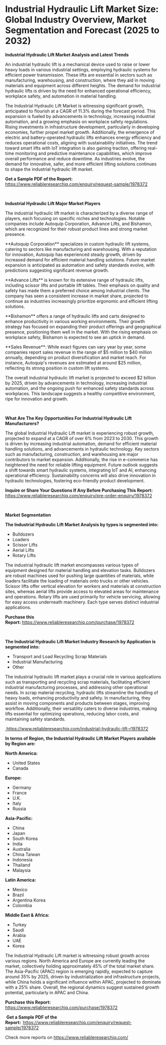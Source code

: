 <p><h1>Industrial Hydraulic Lift Market Size: Global Industry Overview, Market Segmentation and Forecast (2025 to 2032)</h1></p><p><strong>Industrial Hydraulic Lift Market Analysis and Latest Trends</strong></p>
<p><p>An industrial hydraulic lift is a mechanical device used to raise or lower heavy loads in various industrial settings, employing hydraulic systems for efficient power transmission. These lifts are essential in sectors such as manufacturing, warehousing, and construction, where they aid in moving materials and equipment across different heights. The demand for industrial hydraulic lifts is driven by the need for enhanced operational efficiency, workplace safety, and automation in material handling.</p><p>The Industrial Hydraulic Lift Market is witnessing significant growth, anticipated to flourish at a CAGR of 11.3% during the forecast period. This expansion is fueled by advancements in technology, increasing industrial automation, and a growing emphasis on workplace safety regulations. Rising investments in infrastructure development, particularly in developing economies, further propel market growth. Additionally, the emergence of electric and battery-operated hydraulic lifts enhances energy efficiency and reduces operational costs, aligning with sustainability initiatives. The trend toward smart lifts with IoT integration is also gaining traction, offering real-time monitoring and predictive maintenance capabilities, which improve overall performance and reduce downtime. As industries evolve, the demand for innovative, safer, and more efficient lifting solutions continues to shape the industrial hydraulic lift market.</p></p>
<p><strong>Get a Sample PDF of the Report:&nbsp;</strong> <a href="https://www.reliableresearchiq.com/enquiry/request-sample/1978372?utm_campaign=2257&utm_medium=2&utm_source=Github&utm_content=ia&utm_term=17022025&utm_id=industrial-hydraulic-lift">https://www.reliableresearchiq.com/enquiry/request-sample/1978372</a></p>
<p>&nbsp;</p>
<p><strong>Industrial Hydraulic Lift Major Market Players</strong></p>
<p><p>The industrial hydraulic lift market is characterized by a diverse range of players, each focusing on specific niches and technologies. Notable companies include Autoquip Corporation, Advance Lifts, and Bishamon, which are recognized for their robust product lines and strong market presence.</p><p>**Autoquip Corporation** specializes in custom hydraulic lift systems, catering to sectors like manufacturing and warehousing. With a reputation for innovation, Autoquip has experienced steady growth, driven by increased demand for efficient material handling solutions. Future market expansion is anticipated as automation and safety standards evolve, with predictions suggesting significant revenue growth.</p><p>**Advance Lifts** is known for its extensive range of hydraulic lifts, including scissor lifts and portable lift tables. Their emphasis on quality and safety has made them a preferred choice among industrial clients. The company has seen a consistent increase in market share, projected to continue as industries increasingly prioritize ergonomic and efficient lifting solutions.</p><p>**Bishamon** offers a range of hydraulic lifts and carts designed to enhance productivity in various working environments. Their growth strategy has focused on expanding their product offerings and geographical presence, positioning them well in the market. With the rising emphasis on workplace safety, Bishamon is expected to see an uptick in demand.</p><p>**Sales Revenue**: While exact figures can vary year by year, some companies report sales revenue in the range of $5 million to $40 million annually, depending on product diversification and market reach. For instance, Autoquip's revenues are estimated at around $25 million, reflecting its strong position in custom lift systems.</p><p>The overall industrial hydraulic lift market is projected to exceed $2 billion by 2025, driven by advancements in technology, increasing industrial automation, and the ongoing push for enhanced safety standards across workplaces. This landscape suggests a healthy competitive environment, ripe for innovation and growth.</p></p>
<p>&nbsp;</p>
<p><strong>What Are The Key Opportunities For Industrial Hydraulic Lift Manufacturers?</strong></p>
<p><p>The global Industrial Hydraulic Lift market is experiencing robust growth, projected to expand at a CAGR of over 6% from 2023 to 2030. This growth is driven by increasing industrial automation, demand for efficient material handling solutions, and advancements in hydraulic technology. Key sectors such as manufacturing, construction, and warehousing are major contributors to market expansion. Additionally, the rise in e-commerce has heightened the need for reliable lifting equipment. Future outlook suggests a shift towards smart hydraulic systems, integrating IoT and AI, enhancing operational efficiency. Sustainability concerns will also drive innovation in hydraulic technologies, fostering eco-friendly product development.</p></p>
<p><strong>Inquire or Share Your Questions If Any Before Purchasing This Report:</strong> <a href="https://www.reliableresearchiq.com/enquiry/pre-order-enquiry/1978372?utm_campaign=2257&utm_medium=2&utm_source=Github&utm_content=ia&utm_term=17022025&utm_id=industrial-hydraulic-lift">https://www.reliableresearchiq.com/enquiry/pre-order-enquiry/1978372</a></p>
<p>&nbsp;</p>
<p><strong>Market Segmentation</strong></p>
<p><strong>The Industrial Hydraulic Lift Market Analysis by types is segmented into:</strong></p>
<p><ul><li>Bulldozers</li><li>Loaders</li><li>Scissor Lifts</li><li>Aerial Lifts</li><li>Rotary Lifts</li></ul></p>
<p><p>The industrial hydraulic lift market encompasses various types of equipment designed for material handling and elevation tasks. Bulldozers are robust machines used for pushing large quantities of materials, while loaders facilitate the loading of materials onto trucks or other vehicles. Scissor lifts offer vertical elevation for workers and materials at construction sites, whereas aerial lifts provide access to elevated areas for maintenance and operations. Rotary lifts are used primarily for vehicle servicing, allowing for easy access underneath machinery. Each type serves distinct industrial applications.</p></p>
<p><strong>Purchase this Report:&nbsp;</strong><a href="https://www.reliableresearchiq.com/purchase/1978372?utm_campaign=2257&utm_medium=2&utm_source=Github&utm_content=ia&utm_term=17022025&utm_id=industrial-hydraulic-lift">https://www.reliableresearchiq.com/purchase/1978372</a></p>
<p>&nbsp;</p>
<p><strong>The Industrial Hydraulic Lift Market Industry Research by Application is segmented into:</strong></p>
<p><ul><li>Transport and Load Recycling Scrap Materials</li><li>Industrial Manufacturing</li><li>Other</li></ul></p>
<p><p>The industrial hydraulic lift market plays a crucial role in various applications such as transporting and recycling scrap materials, facilitating efficient industrial manufacturing processes, and addressing other operational needs. In scrap material recycling, hydraulic lifts streamline the handling of heavy loads, enhancing productivity and safety. In manufacturing, they assist in moving components and products between stages, improving workflow. Additionally, their versatility caters to diverse industries, making lifts essential for optimizing operations, reducing labor costs, and maintaining safety standards.</p></p>
<p><a href="https://www.reliableresearchiq.com/industrial-hydraulic-lift-r1978372?utm_campaign=2257&utm_medium=2&utm_source=Github&utm_content=ia&utm_term=17022025&utm_id=industrial-hydraulic-lift">&nbsp;https://www.reliableresearchiq.com/industrial-hydraulic-lift-r1978372</a></p>
<p><strong>In terms of Region, the Industrial Hydraulic Lift Market Players available by Region are:</strong></p>
<p>
    <p> <strong> North America: </strong>
        <ul>
            <li>United States</li>
            <li>Canada</li>
        </ul>
        </p> 
    <p> <strong> Europe: </strong>
        <ul>
            <li>Germany</li>
            <li>France</li>
            <li>U.K.</li>
            <li>Italy</li>
            <li>Russia</li>
        </ul>
        </p> 
    <p> <strong> Asia-Pacific: </strong>
        <ul>
            <li>China</li>
            <li>Japan</li>
            <li>South Korea</li>
            <li>India</li>
            <li>Australia</li>
            <li>China Taiwan</li>
            <li>Indonesia</li>
            <li>Thailand</li>
            <li>Malaysia</li>
        </ul>
        </p> 
    <p> <strong> Latin America: </strong>
        <ul>
            <li>Mexico</li>
            <li>Brazil</li>
            <li>Argentina Korea</li>
            <li>Colombia</li>
        </ul>
        </p> 
    <p> <strong> Middle East & Africa: </strong>
        <ul>
            <li>Turkey</li>
            <li>Saudi</li>
            <li>Arabia</li>
            <li>UAE</li>
            <li>Korea</li>
        </ul>
    </p>
    </p>
<p><p>The Industrial Hydraulic Lift market is witnessing robust growth across various regions. North America and Europe are currently leading the market, collectively holding approximately 45% of the total market share. The Asia-Pacific (APAC) region is emerging rapidly, expected to capture around 35% by 2025, driven by industrialization and infrastructure projects, while China holds a significant influence within APAC, projected to dominate with a 25% share. Overall, the regional dynamics suggest sustained growth potential, particularly in APAC and China.</p></p>
<p><strong>Purchase this Report: </strong><a href="https://www.reliableresearchiq.com/purchase/1978372?utm_campaign=2257&utm_medium=2&utm_source=Github&utm_content=ia&utm_term=17022025&utm_id=industrial-hydraulic-lift">https://www.reliableresearchiq.com/purchase/1978372</a></p>
<p>&nbsp;<strong>Get a Sample PDF of the Report:&nbsp;&nbsp;</strong><a href="https://www.reliableresearchiq.com/enquiry/request-sample/1978372?utm_campaign=2257&utm_medium=2&utm_source=Github&utm_content=ia&utm_term=17022025&utm_id=industrial-hydraulic-lift">https://www.reliableresearchiq.com/enquiry/request-sample/1978372</a></p>
<p><strong></strong></p>
<p>Check more reports on <a href="https://www.reliableresearchiq.com/?utm_campaign=2257&utm_medium=2&utm_source=Github&utm_content=ia&utm_term=17022025&utm_id=industrial-hydraulic-lift">https://www.reliableresearchiq.com/</a></p>
